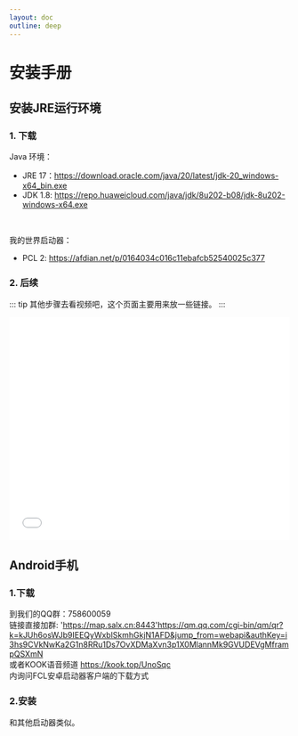```yaml
---
layout: doc
outline: deep
---
```

# 安装手册

## 安装JRE运行环境

### 1. 下载
Java 环境：
<br/>
  - JRE 17：https://download.oracle.com/java/20/latest/jdk-20_windows-x64_bin.exe
  - JDK 1.8: https://repo.huaweicloud.com/java/jdk/8u202-b08/jdk-8u202-windows-x64.exe
<br/>

我的世界启动器：
<br>
  - PCL 2: https://afdian.net/p/0164034c016c11ebafcb52540025c377


### 2. 后续
::: tip
其他步骤去看视频吧，这个页面主要用来放一些链接。
:::

<iframe src="//player.bilibili.com/player.html?aid=763305988&bvid=BV1o64y187GJ&cid=423437761&page=1&autoplay=0" scrolling="no" border="0" frameborder="no" framespacing="0" allowfullscreen="true" width="100%" height="400px"></iframe>

## Android手机

### 1.下载
到我们的QQ群：758600059 
<br> 链接直接加群: 'https://map.salx.cn:8443'https://qm.qq.com/cgi-bin/qm/qr?k=kJUh6osWJb9IEEQyWxblSkmhGkjN1AFD&jump_from=webapi&authKey=i3hs9CVkNwKa2G1n8RRu1Ds7OvXDMaXvn3p1X0MlannMk9GVUDEVgMframpQSXmN
<br>或者KOOK语音频道 https://kook.top/UnoSqc 
<br>内询问FCL安卓启动器客户端的下载方式

### 2.安装

和其他启动器类似。